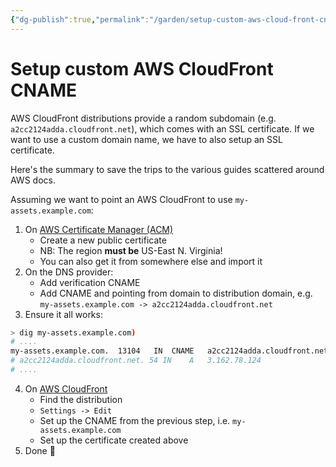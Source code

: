 ```yaml
---
{"dg-publish":true,"permalink":"/garden/setup-custom-aws-cloud-front-cname/","tags":["aws","how-to"],"created":"2024-03-03T14:24:35.592+01:00","updated":"2024-03-05T14:53:16.938+01:00"}
---
```


# Setup custom AWS CloudFront CNAME

AWS CloudFront distributions provide a random subdomain (e.g. `a2cc2124adda.cloudfront.net`), which comes with an SSL certificate.
If we want to use a custom domain name, we have to also setup an SSL certificate.

Here's the summary to save the trips to the various guides scattered around AWS docs.

Assuming we want to point an AWS CloudFront to use `my-assets.example.com`: 

1. On [AWS Certificate Manager (ACM)](https://us-east-1.console.aws.amazon.com/acm/home?region=us-east-1#/welcome) 
	* Create a new public certificate
	* NB: The region **must be** US-East N. Virginia!
	* You can also get it from somewhere else and import it
2. On the DNS provider:
	* Add verification CNAME
	* Add CNAME and pointing from domain to distribution domain, e.g. `my-assets.example.com -> a2cc2124adda.cloudfront.net`
3. Ensure it all works:
```sh
> dig my-assets.example.com)
# ....
my-assets.example.com.	13104	IN	CNAME	a2cc2124adda.cloudfront.net.
# a2cc2124adda.cloudfront.net. 54 IN	A	3.162.78.124
# ....
```
4. On [AWS CloudFront](https://us-east-1.console.aws.amazon.com/cloudfront/v4/home#/distributions)
	* Find the distribution
	* `Settings -> Edit`
	* Set up the CNAME from the previous step, i.e. `my-assets.example.com`
	* Set up the certificate created above
5. Done 🍰